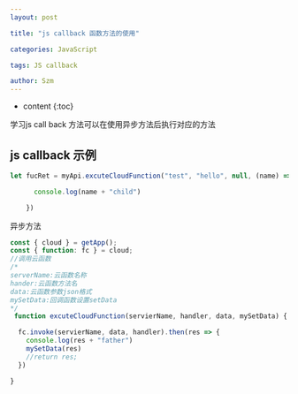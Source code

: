 ```yaml
---
layout: post

title: "js callback 函数方法的使用"

categories: JavaScript

tags: JS callback

author: Szm
---
```


* content
{:toc}

学习js call back 方法可以在使用异步方法后执行对应的方法



## js callback 示例

```javascript
let fucRet = myApi.excuteCloudFunction("test", "hello", null, (name) => {

​      console.log(name + "child")

​    })
```

异步方法

```javascript
const { cloud } = getApp();
const { function: fc } = cloud;
//调用云函数
/*
serverName:云函数名称
hander:云函数方法名
data:云函数参数json格式
mySetData:回调函数设置setData
*/
 function excuteCloudFunction(servierName, handler, data, mySetData) {

  fc.invoke(servierName, data, handler).then(res => {
    console.log(res + "father")
    mySetData(res)
    //return res;
  })

}
```







